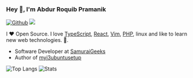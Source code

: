 ### Hey 👋, I'm Abdur Roquib Pramanik

[![Github](https://img.shields.io/github/followers/roquib?label=Follow&style=social)](https://github.com/roquib)
![](https://visitor-badge.glitch.me/badge?page_id=roquib.roquib)

I ❤ Open Source. I love [TypeScript](https://www.typescriptlang.org/), [React](https://reactjs.org/), [Vim](https://www.vim.org/), [PHP](https://github.com/php/php-src), linux and like to learn new web technologies. 🙈.

* Software Developer at [SamuraiGeeks](http://samuraigeeks.net)
* Author of [myi3ubuntusetup](https://github.com/roquib/myi3ubuntusetup)    

![Top Langs](https://github-readme-stats.vercel.app/api/top-langs/?username=roquib&hide=java,markdown)
![Stats](https://github-readme-stats.vercel.app/api?username=roquib&show_icons=true&count_private=true&line_height=40)
